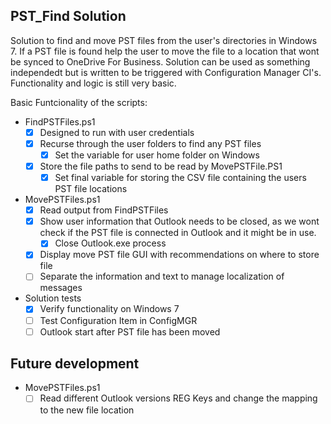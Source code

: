 PST_Find Solution
-------

Solution to find and move PST files from the user's directories in Windows 7.
If a PST file is found help the user to move the file to a location that wont be
synced to OneDrive For Business.
Solution can be used as something independedt but is written to be triggered
with Configuration Manager CI's.
Functionality and logic is still very basic.

Basic Funtcionality of the scripts:

* FindPSTFiles.ps1
    * [x] Designed to run with user credentials
    * [x] Recurse through the user folders to find any PST files
        * [x] Set the variable for user home folder on Windows 
    * [x] Store the file paths to send to be read by MovePSTFile.PS1
        * [x] Set final variable for storing the CSV file containing the users
                PST file locations

* MovePSTFiles.ps1
    * [x] Read output from FindPSTFiles
    * [x] Show user information that Outlook needs to be closed, as we wont
          check if the PST file is connected in Outlook and it might be in use.
        * [x] Close Outlook.exe process
    * [x] Display move PST file GUI with recommendations on where to store file
    * [ ] Separate the information and text to manage localization of messages

* Solution tests
    * [x] Verify functionality on Windows 7
    * [ ] Test Configuration Item in ConfigMGR
    * [ ] Outlook start after PST file has been moved

Future development
-------
* MovePSTFiles.ps1
    * [ ] Read different Outlook versions REG Keys and change the mapping to the new file location
